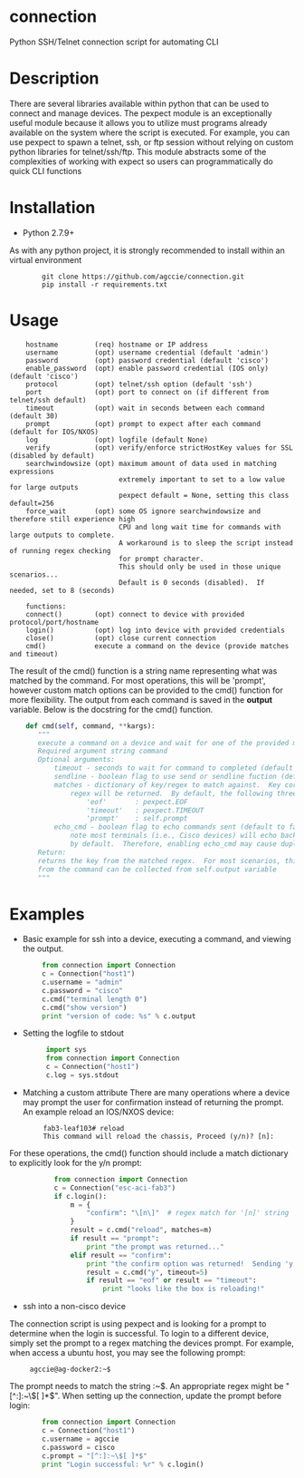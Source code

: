 # connection
Python SSH/Telnet connection script for automating CLI

# Description
There are several libraries available within python that can be used to connect and manage devices. The pexpect module is an exceptionally useful module because it allows you to utilize must programs already available on the system where the script is executed. For example, you can use pexpect to spawn a telnet, ssh, or ftp session without relying on custom python libraries for telnet/ssh/ftp.  This module abstracts some of the complexities of working with expect so users can programmatically do quick CLI functions 

# Installation

* Python 2.7.9+

As with any python project, it is strongly recommended to install within an virtual environment

            git clone https://github.com/agccie/connection.git
            pip install -r requirements.txt
      
# Usage

        hostname         (req) hostname or IP address
        username         (opt) username credential (default 'admin')
        password         (opt) password credential (default 'cisco')
        enable_password  (opt) enable password credential (IOS only) (default 'cisco')
        protocol         (opt) telnet/ssh option (default 'ssh')
        port             (opt) port to connect on (if different from telnet/ssh default)
        timeout          (opt) wait in seconds between each command (default 30)
        prompt           (opt) prompt to expect after each command (default for IOS/NXOS)
        log              (opt) logfile (default None)
        verify           (opt) verify/enforce strictHostKey values for SSL (disabled by default)
        searchwindowsize (opt) maximum amount of data used in matching expressions
                               extremely important to set to a low value for large outputs
                               pexpect default = None, setting this class default=256
        force_wait       (opt) some OS ignore searchwindowsize and therefore still experience high
                               CPU and long wait time for commands with large outputs to complete.
                               A workaround is to sleep the script instead of running regex checking
                               for prompt character.
                               This should only be used in those unique scenarios...
                               Default is 0 seconds (disabled).  If needed, set to 8 (seconds)

        functions:
        connect()        (opt) connect to device with provided protocol/port/hostname
        login()          (opt) log into device with provided credentials
        close()          (opt) close current connection
        cmd()            execute a command on the device (provide matches and timeout)
 
 The result of the cmd() function is a string name representing what was matched by the command.  For most operations, this will be 'prompt', however custom match options can be provided to the cmd() function for more flexibility.  The output from each command is saved in the __output__ variable.   Below is the docstring for the cmd() function.
 
 ```python
     def cmd(self, command, **kargs):
        """
        execute a command on a device and wait for one of the provided matches to return.
        Required argument string command
        Optional arguments:
            timeout - seconds to wait for command to completed (default to self.timeout)
            sendline - boolean flag to use send or sendline fuction (default to true)
            matches - dictionary of key/regex to match against.  Key corresponding to matched
                regex will be returned.  By default, the following three keys/regex are applied:
                    'eof'       : pexpect.EOF
                    'timeout'   : pexpect.TIMEOUT
                    'prompt'    : self.prompt
            echo_cmd - boolean flag to echo commands sent (default to false)
                note most terminals (i.e., Cisco devices) will echo back all typed characters
                by default.  Therefore, enabling echo_cmd may cause duplicate cmd characters
        Return:
        returns the key from the matched regex.  For most scenarios, this will be 'prompt'.  The output
        from the command can be collected from self.output variable
        """
 ```
 
# Examples
 
* Basic example for ssh into a device, executing a command, and viewing the output.

```python
        from connection import Connection
        c = Connection("host1")
        c.username = "admin"
        c.password = "cisco"
        c.cmd("terminal length 0")
        c.cmd("show version")
        print "version of code: %s" % c.output    
```

* Setting the logfile to stdout

```python
         import sys
         from connection import Connection
         c = Connection("host1")
         c.log = sys.stdout
```

* Matching a custom attribute
There are many operations where a device may prompt the user for confirmation instead of returning the prompt.  An example reload an IOS/NXOS device:

           fab3-leaf103# reload
           This command will reload the chassis, Proceed (y/n)? [n]:
 
 For these operations, the cmd() function should include a match dictionary to explicitly look for the y/n prompt:
 
 ```python
            from connection import Connection
            c = Connection("esc-aci-fab3")
            if c.login():     
                m = {
                    "confirm": "\[n\]"  # regex match for '[n]' string
                }
                result = c.cmd("reload", matches=m)
                if result == "prompt":
                    print "the prompt was returned..."
                elif result == "confirm":
                    print "the confirm option was returned!  Sending 'y'"
                    result = c.cmd("y", timeout=5)
                    if result == "eof" or result == "timeout":
                        print "looks like the box is reloading!"
```

* ssh into a non-cisco device

 The connection script is using pexpect and is looking for a prompt to determine when the login is successful.  To login to a different device, simply set the prompt to a regex matching the devices prompt.  For example, when access a ubuntu host, you may see the following prompt:
 
         agccie@ag-docker2:~$
 
 The prompt needs to match the string :~$.  An appropriate regex might be "[^:]:~\$[ ]*$".  When setting up the connection, update the prompt before login:

 ```python
         from connection import Connection
         c = Connection("host1")
         c.username = agccie
         c.password = cisco
         c.prompt = "[^:]:~\$[ ]*$"
         print "Login successful: %r" % c.login() 
```       
